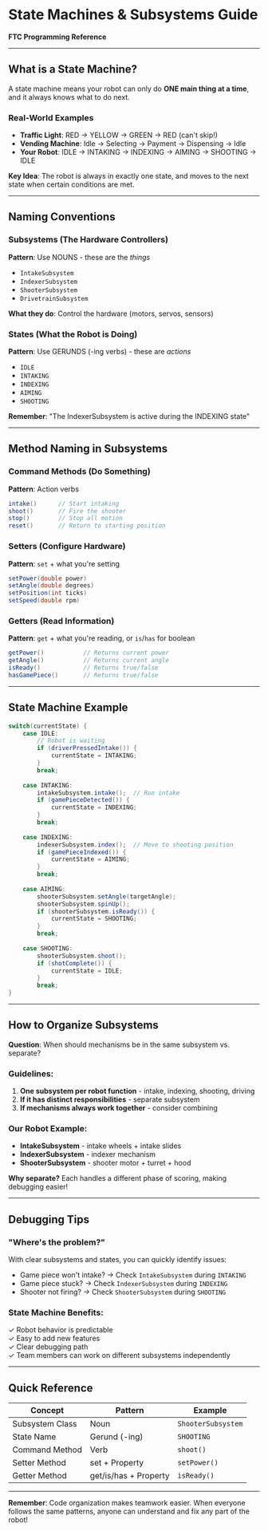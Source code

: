 # State Machines & Subsystems Guide
**FTC Programming Reference**

---

## What is a State Machine?

A state machine means your robot can only do **ONE main thing at a time**, and it always knows what to do next.

### Real-World Examples
- **Traffic Light**: RED → YELLOW → GREEN → RED (can't skip!)
- **Vending Machine**: Idle → Selecting → Payment → Dispensing → Idle
- **Your Robot**: IDLE → INTAKING → INDEXING → AIMING → SHOOTING → IDLE

**Key Idea**: The robot is always in exactly one state, and moves to the next state when certain conditions are met.

---

## Naming Conventions

### Subsystems (The Hardware Controllers)
**Pattern**: Use NOUNS - these are the *things*

- `IntakeSubsystem`
- `IndexerSubsystem`
- `ShooterSubsystem`
- `DrivetrainSubsystem`

**What they do**: Control the hardware (motors, servos, sensors)

### States (What the Robot is Doing)
**Pattern**: Use GERUNDS (-ing verbs) - these are *actions*

- `IDLE`
- `INTAKING`
- `INDEXING`
- `AIMING`
- `SHOOTING`

**Remember**: "The IndexerSubsystem is active during the INDEXING state"

---

## Method Naming in Subsystems

### Command Methods (Do Something)
**Pattern**: Action verbs

```java
intake()      // Start intaking
shoot()       // Fire the shooter
stop()        // Stop all motion
reset()       // Return to starting position
```

### Setters (Configure Hardware)
**Pattern**: `set` + what you're setting

```java
setPower(double power)
setAngle(double degrees)
setPosition(int ticks)
setSpeed(double rpm)
```

### Getters (Read Information)
**Pattern**: `get` + what you're reading, or `is`/`has` for boolean

```java
getPower()           // Returns current power
getAngle()           // Returns current angle
isReady()            // Returns true/false
hasGamePiece()       // Returns true/false
```

---

## State Machine Example

```java
switch(currentState) {
    case IDLE:
        // Robot is waiting
        if (driverPressedIntake()) {
            currentState = INTAKING;
        }
        break;
    
    case INTAKING:
        intakeSubsystem.intake();  // Run intake
        if (gamePieceDetected()) {
            currentState = INDEXING;
        }
        break;
    
    case INDEXING:
        indexerSubsystem.index();  // Move to shooting position
        if (gamePieceIndexed()) {
            currentState = AIMING;
        }
        break;
    
    case AIMING:
        shooterSubsystem.setAngle(targetAngle);
        shooterSubsystem.spinUp();
        if (shooterSubsystem.isReady()) {
            currentState = SHOOTING;
        }
        break;
    
    case SHOOTING:
        shooterSubsystem.shoot();
        if (shotComplete()) {
            currentState = IDLE;
        }
        break;
}
```

---

## How to Organize Subsystems

**Question**: When should mechanisms be in the same subsystem vs. separate?

### Guidelines:
1. **One subsystem per robot function** - intake, indexing, shooting, driving
2. **If it has distinct responsibilities** - separate subsystem
3. **If mechanisms always work together** - consider combining

### Our Robot Example:
- **IntakeSubsystem** - intake wheels + intake slides
- **IndexerSubsystem** - indexer mechanism
- **ShooterSubsystem** - shooter motor + turret + hood

**Why separate?** Each handles a different phase of scoring, making debugging easier!

---

## Debugging Tips

### "Where's the problem?"
With clear subsystems and states, you can quickly identify issues:

- Game piece won't intake? → Check `IntakeSubsystem` during `INTAKING`
- Game piece stuck? → Check `IndexerSubsystem` during `INDEXING`
- Shooter not firing? → Check `ShooterSubsystem` during `SHOOTING`

### State Machine Benefits:
✓ Robot behavior is predictable  
✓ Easy to add new features  
✓ Clear debugging path  
✓ Team members can work on different subsystems independently

---

## Quick Reference

| Concept | Pattern | Example |
|---------|---------|---------|
| Subsystem Class | Noun | `ShooterSubsystem` |
| State Name | Gerund (-ing) | `SHOOTING` |
| Command Method | Verb | `shoot()` |
| Setter Method | set + Property | `setPower()` |
| Getter Method | get/is/has + Property | `isReady()` |

---

**Remember**: Code organization makes teamwork easier. When everyone follows the same patterns, anyone can understand and fix any part of the robot!